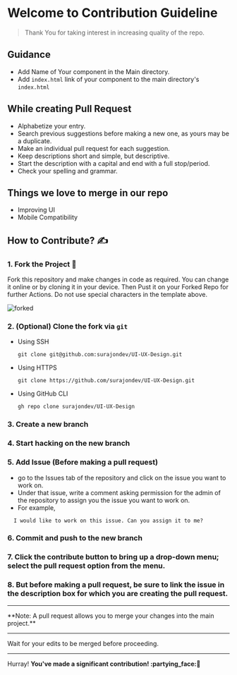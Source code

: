 # Welcome to Contribution Guideline

> Thank You for taking interest in increasing quality of the repo.

## Guidance

- Add Name of Your component in the Main directory.
- Add `index.html` link of your component to the main directory's `index.html`

## While creating Pull Request 

- Alphabetize your entry.
- Search previous suggestions before making a new one, as yours may be a duplicate.
- Make an individual pull request for each suggestion.
- Keep descriptions short and simple, but descriptive.
- Start the description with a capital and end with a full stop/period.
- Check your spelling and grammar.

## Things we love to merge in our repo

- Improving UI
- Mobile Compatibility

## How to Contribute? ✍

### 1. Fork the Project 🍴
Fork this repository and make changes in code as required. You can change it online or by cloning it in your device. Then Pust it on your Forked Repo for further Actions. Do not use special characters in the template above.

![forked](https://user-images.githubusercontent.com/63325246/138092106-83ca7ed0-1ec3-4d01-a90c-ae3362bef4f5.jpg)

### 2. (Optional) Clone the fork via `git`
   - Using SSH
     ```shell
     git clone git@github.com:surajondev/UI-UX-Design.git
     ```

   - Using HTTPS

     ```shell
     git clone https://github.com/surajondev/UI-UX-Design.git
     ```

   - Using GitHub CLI

     ```shell
     gh repo clone surajondev/UI-UX-Design
     ```

### 3. Create a new branch 
### 4. Start hacking on the new branch
### 5. Add Issue (Before making a pull request)
   
- go to the Issues tab of the repository and click on the issue you want to work on. 
- Under that issue, write a comment asking permission for the admin of the repository to assign you the issue you want to work on.
- For example, 
```
  I would like to work on this issue. Can you assign it to me?
```
### 6. Commit and push to the new branch

### 7. Click the contribute button to bring up a drop-down menu; select the pull request option from the menu.

### 8. But before making a pull request, be sure to link the issue in the description box for which you are creating the pull request.

<hr>
**Note: A pull request allows you to merge your changes into the main project.**
<hr>
Wait for your edits to be merged before proceeding.
<hr>
Hurray! <b>You've made a significant contribution! :partying_face:🎉<b>


